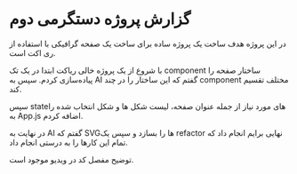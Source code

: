 # گزارش پروژه دستگرمی دوم

در این پروژه هدف ساخت یک پروژه ساده برای ساخت یک صفحه گرافیکی با استفاده از ری اکت است.

با شروع از یک پروژه خالی ریاکت ابتدا در یک تک component ساختار صفحه را پیاده‌سازی کردم. سپس به AI گفتم که این ساختار را در چند component مختلف تقسیم کند.

سپس state‌های مورد نیاز از جمله عنوان صفحه، لیست شکل ها و شکل انتخاب شده را به App.js اضافه کردم.

در نهایت به AI گفتم که SVGها را بسازد و سپس یک refactor نهایی برایم انجام داد که تمام این کار‌ها را به درستی انجام داد.

توضیح مفصل کد در ویدیو موجود است.
